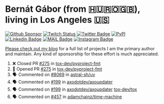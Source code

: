 # Bernát Gábor (from 🇭🇺🇷🇴🇬🇧), living in Los Angeles 🇺🇸

[![Github Sponsor](https://img.shields.io/static/v1?label=Sponsor&message=%E2%9D%A4&logo=GitHub&link=https://github.com/sponsors/gaborbernat&style=flat-square)](https://github.com/sponsors/gaborbernat)
[![Twitch Status](https://img.shields.io/twitch/status/gaborbernat?style=flat-square)](https://www.twitch.tv/gaborbernat)
[![Twitter Badge](https://img.shields.io/badge/-@gjbernat-1ca0f1?style=flat-square&labelColor=1ca0f1&logo=twitter&logoColor=white&link=https://twitter.com/gjbernat)](https://twitter.com/gjbernat)
[![PyPI](https://img.shields.io/badge/-gaborbernat-0073b7?style=flat-square&logo=Python&logoColor=white&link=https://pypi.org/user/gaborbernat/)](https://pypi.org/user/gaborbernat/)
[![Linkedin Badge](https://img.shields.io/badge/-gaborbernat-blue?style=flat-square&logo=Linkedin&logoColor=white&link=https://www.linkedin.com/in/gaborbernat/)](https://www.linkedin.com/in/gaborbernat/)
[![MAIL Badge](https://img.shields.io/badge/-gaborjbernat@gmail.com-c14438?style=flat-square&logo=Gmail&logoColor=white&link=mailto:gaborjbernat@gmail.com)](mailto:gaborjbernat@gmail.com)
[![Instagram Badge](https://img.shields.io/badge/-@gabor__bernat-845EC2?style=flat-square&labelColor=white&logo=Instagram&link=https://instagram.com/gabor_bernat/)](https://instagram.com/gabor_bernat)

[Please check out my blog](https://bernat.tech/about/) for a full list of projects I am the primary author and maintain.
Any kind of sponsorship for these effort is much appreciated.

<!--START_SECTION:activity-->

1. ❌ Closed PR [#275](https://github.com/tox-dev/pyproject-fmt/pull/275) in [tox-dev/pyproject-fmt](https://github.com/tox-dev/pyproject-fmt)
2. 💪 Opened PR [#275](https://github.com/tox-dev/pyproject-fmt/pull/275) in [tox-dev/pyproject-fmt](https://github.com/tox-dev/pyproject-fmt)
3. 🗣 Commented on [#8069](https://github.com/astral-sh/uv/issues/8069#issuecomment-2435521553) in [astral-sh/uv](https://github.com/astral-sh/uv)
4. 🗣 Commented on [#199](https://github.com/axodotdev/axoupdater/pull/199#issuecomment-2435453723) in [axodotdev/axoupdater](https://github.com/axodotdev/axoupdater)
5. 🗣 Commented on [#199](https://github.com/axodotdev/axoupdater/pull/199#issuecomment-2433832703) in [axodotdev/axoupdater](https://github.com/axodotdev/axoupdater)
   [tox-dev/tox](https://github.com/tox-dev/tox)
5. 🗣 Commented on [#457](https://github.com/adamchainz/time-machine/pull/457#issuecomment-2197730644) in
[adamchainz/time-machine](https://github.com/adamchainz/time-machine)
<!--END_SECTION:activity-->
